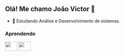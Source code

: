 ## Olá! Me chamo João Victor 👋

- 🌱 Estudando Análise e Desenvolvimento de sistemas.

<h3>Aprendendo</h3>
  <div>
     <img height="30" width="40" src="https://cdn.jsdelivr.net/gh/devicons/devicon@latest/icons/html5/html5-original.svg" />
     <img height="30" width="40" src="https://cdn.jsdelivr.net/gh/devicons/devicon@latest/icons/css3/css3-original.svg" /> 
  </div>

